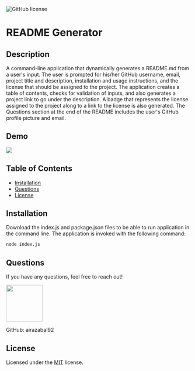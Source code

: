 ![GitHub license](https://img.shields.io/badge/license-MIT-blue.svg)

# README Generator

## Description

A command-line application that dynamically generates a README.md from a user's input. The user is prompted for his/her GitHub username, email, project title and description, installation and usage instructions, and the license that should be assigned to the project. The application creates a table of contents, checks for validation of inputs, and also generates a project link to go under the description. A badge that represents the license assigned to the project along to a link to the license is also generated. The Questions section at the end of the README includes the user's GitHub profile picture and email.

## Demo

 <img src="https://i.imgur.com/oNE7sti.gif">

## Table of Contents

- [Installation](#installation)
- [Questions](#questions)
- [License](#license)

## Installation

Download the index.js and package.json files to be able to run application in the command line.
The application is invoked with the following command:

```sh
node index.js
```

## Questions

If you have any questions, feel free to reach out!

 <img src="https://avatars0.githubusercontent.com/u/60761756?v=4" width="100">
  
 GitHub: airazabal92

## License

Licensed under the [MIT](https://github.com/microsoft/vscode/blob/master/LICENSE.txt) license.
